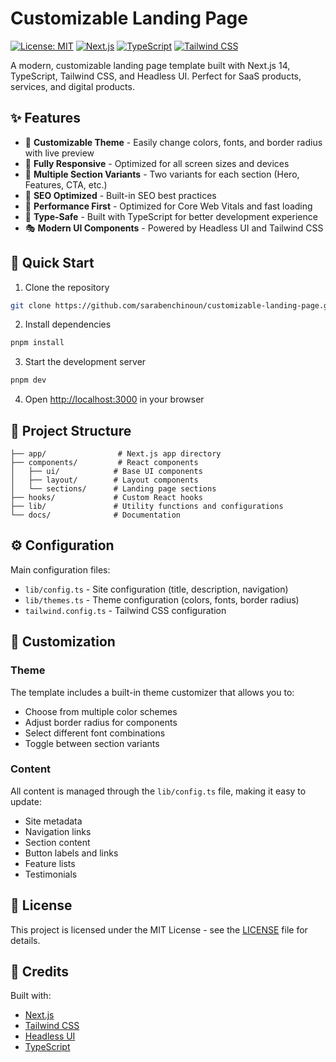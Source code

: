 # Customizable Landing Page

[![License: MIT](https://img.shields.io/badge/License-MIT-blue.svg)](https://opensource.org/licenses/MIT)
[![Next.js](https://img.shields.io/badge/Next.js-14-black)](https://nextjs.org/)
[![TypeScript](https://img.shields.io/badge/TypeScript-5.0-blue)](https://www.typescriptlang.org/)
[![Tailwind CSS](https://img.shields.io/badge/Tailwind-4.0-38B2AC)](https://tailwindcss.com/)

A modern, customizable landing page template built with Next.js 14, TypeScript, Tailwind CSS, and Headless UI. Perfect for SaaS products, services, and digital products.

## ✨ Features

- 🎨 **Customizable Theme** - Easily change colors, fonts, and border radius with live preview
- 📱 **Fully Responsive** - Optimized for all screen sizes and devices
- 🔄 **Multiple Section Variants** - Two variants for each section (Hero, Features, CTA, etc.)
- 🎯 **SEO Optimized** - Built-in SEO best practices
- 🚀 **Performance First** - Optimized for Core Web Vitals and fast loading
- 📝 **Type-Safe** - Built with TypeScript for better development experience
- 🎭 **Modern UI Components** - Powered by Headless UI and Tailwind CSS

## 🚀 Quick Start

1. Clone the repository
```bash
git clone https://github.com/sarabenchinoun/customizable-landing-page.git
```

2. Install dependencies
```bash
pnpm install
```

3. Start the development server
```bash
pnpm dev
```

4. Open [http://localhost:3000](http://localhost:3000) in your browser

## 📁 Project Structure

```
├── app/                # Next.js app directory
├── components/         # React components
│   ├── ui/            # Base UI components
│   ├── layout/        # Layout components
│   └── sections/      # Landing page sections
├── hooks/             # Custom React hooks
├── lib/               # Utility functions and configurations
└── docs/              # Documentation
```

## ⚙️ Configuration

Main configuration files:

- `lib/config.ts` - Site configuration (title, description, navigation)
- `lib/themes.ts` - Theme configuration (colors, fonts, border radius)
- `tailwind.config.ts` - Tailwind CSS configuration

## 🎨 Customization

### Theme

The template includes a built-in theme customizer that allows you to:

- Choose from multiple color schemes
- Adjust border radius for components
- Select different font combinations
- Toggle between section variants

### Content

All content is managed through the `lib/config.ts` file, making it easy to update:

- Site metadata
- Navigation links
- Section content
- Button labels and links
- Feature lists
- Testimonials

## 📄 License

This project is licensed under the MIT License - see the [LICENSE](LICENSE) file for details.

## 🙏 Credits

Built with:
- [Next.js](https://nextjs.org/)
- [Tailwind CSS](https://tailwindcss.com/)
- [Headless UI](https://headlessui.dev/)
- [TypeScript](https://www.typescriptlang.org/)
